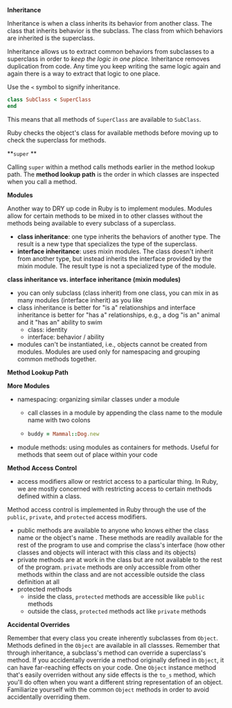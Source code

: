 **Inheritance**

Inheritance is when a class inherits its behavior from another class. The class that inherits behavior is the subclass. The class from which behaviors are inherited is the superclass. 

Inheritance allows us to extract common behaviors from subclasses to a superclass in order to *keep the logic in one place.* Inheritance removes duplication from code. Any time you keep writing the same logic again and again there is a way to extract that logic to one place. 

Use the `<` symbol to signify inheritance. 

```ruby 
class SubClass < SuperClass
end 
```

This means that all methods of `SuperClass` are available to `SubClass`. 

Ruby checks the object's class for available methods before moving up to check the superclass for methods. 

**`super` **

Calling `super` within a method calls methods earlier in the method lookup path. The **method lookup path** is the order in which classes are inspected when you call a method. 

**Modules** 

Another way to DRY up code in Ruby is to implement modules. Modules allow for certain methods to be mixed in to other classes without the methods being available to every subclass of a superclass. 

- **class inheritance**: one type inherits the behaviors of another type. The result is a new type that specializes the type of the superclass. 
- **interface inheritance**: uses mixin modules. The class doesn't inherit from another type, but instead inherits the interface provided by the mixin module. The result type is not a specialized type of the module. 

**class inheritance vs. interface inheritance (mixin modules)**

- you can only subclass (class inherit) from one class, you can mix in as many modules (interface inherit) as you like 
- class inheritance is better for "is a" relationships and interface inheritance is better for "has a" relationships, e.g., a dog "is an" animal and it "has an" ability to swim 
  - class: identity 
  - interface: behavior / ability 
- modules can't be instantiated, i.e., objects cannot be created from modules. Modules are used only for namespacing and grouping common methods together. 

**Method Lookup Path** 

**More Modules** 

- namespacing: organizing similar classes under a module 

  - call classes in a module by appending the class name to the module name with two colons 

  - ```ruby
    buddy = Mammal::Dog.new
    ```

- module methods: using modules as containers for methods. Useful for methods that seem out of place within your code 

**Method Access Control**

- access modifiers allow or restrict access to a particular thing. In Ruby, we are mostly concerned with restricting access to certain methods defined within a class. 

Method access control is implemented in Ruby through the use of the `public`, `private`, and `protected` access modifiers. 

- public methods are available to anyone who knows either the class name or the object's name . These methods are readily available for the rest of the program to use and comprise the class's interface (how other classes and objects will interact with this class and its objects)
- private methods are at work in the class but are not available to the rest of the program. `private` methods are only accessible from other methods within the class and are not accessible outside the class definition at all 
- protected methods 
  - inside the class, `protected` methods are accessible like `public` methods
  - outside the class, `protected` methods act like `private` methods 

**Accidental Overrides**

Remember that every class you create inherently subclasses from `Object`. Methods defined in the `Object` are available in all classses. Remember that through inheritance, a subclass's method can override a superclass's method. If you accidentally override a method originally defined in `Object`, it can have far-reaching effects on your code. One `Object` instance method that's easily overriden without any side effects is the `to_s` method, which you'll do often when you want a different string representation of an object. Familiarize yourself with the common `Object` methods in order to avoid accidentally overriding them. 

